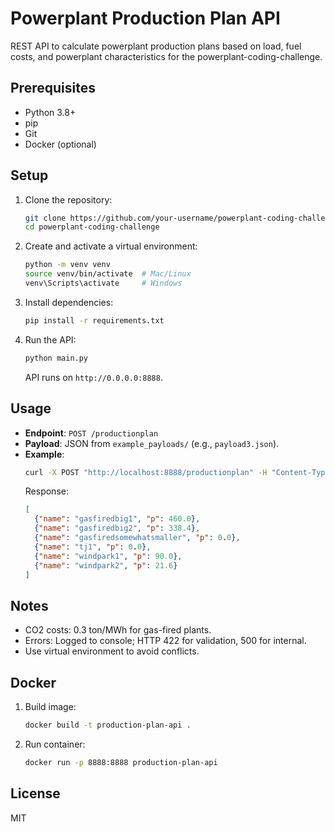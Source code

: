 # Powerplant Production Plan API

REST API to calculate powerplant production plans based on load, fuel costs, and powerplant characteristics for the powerplant-coding-challenge.

## Prerequisites
- Python 3.8+
- pip
- Git
- Docker (optional)

## Setup
1. Clone the repository:
   ```bash
   git clone https://github.com/your-username/powerplant-coding-challenge.git
   cd powerplant-coding-challenge
   ```
2. Create and activate a virtual environment:
   ```bash
   python -m venv venv
   source venv/bin/activate  # Mac/Linux
   venv\Scripts\activate     # Windows
   ```
3. Install dependencies:
   ```bash
   pip install -r requirements.txt
   ```
4. Run the API:
   ```bash
   python main.py
   ```
   API runs on `http://0.0.0.0:8888`.

## Usage
- **Endpoint**: `POST /productionplan`
- **Payload**: JSON from `example_payloads/` (e.g., `payload3.json`).
- **Example**:
   ```bash
   curl -X POST "http://localhost:8888/productionplan" -H "Content-Type: application/json" -d @example_payloads/payload3.json
   ```
   Response:
   ```json
   [
     {"name": "gasfiredbig1", "p": 460.0},
     {"name": "gasfiredbig2", "p": 338.4},
     {"name": "gasfiredsomewhatsmaller", "p": 0.0},
     {"name": "tj1", "p": 0.0},
     {"name": "windpark1", "p": 90.0},
     {"name": "windpark2", "p": 21.6}
   ]
   ```

## Notes
- CO2 costs: 0.3 ton/MWh for gas-fired plants.
- Errors: Logged to console; HTTP 422 for validation, 500 for internal.
- Use virtual environment to avoid conflicts.

## Docker
1. Build image:
   ```bash
   docker build -t production-plan-api .
   ```
2. Run container:
   ```bash
   docker run -p 8888:8888 production-plan-api
   ```

## License
MIT